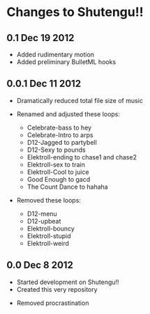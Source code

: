 Changes to Shutengu!!
=====================

0.1 Dec 19 2012
---------------
+ Added rudimentary motion
+ Added preliminary BulletML hooks

0.0.1 Dec 11 2012
-----------------
- Dramatically reduced total file size of music

* Renamed and adjusted these loops:
  * Celebrate-bass to hey
  * Celebrate-Intro to arps
  * D12-Jagged to partybell
  * D12-Sexy to pounds
  * Elektroll-ending to chase1 and chase2
  * Elektroll-sex to train
  * Elektroll-Cool to juice
  * Good Enough to gacd
  * The Count Dance to hahaha

* Removed these loops:
  * D12-menu
  * D12-upbeat
  * Elektroll-bouncy
  * Elektroll-stupid
  * Elektroll-weird

0.0 Dec 8 2012
--------------
+ Started development on Shutengu!!
+ Created this very repository
- Removed procrastination
